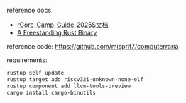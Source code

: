 reference docs
- [rCore-Camp-Guide-2025S文档](https://learningos.cn/rCore-Camp-Guide-2025S)
- [A Freestanding Rust Binary](https://os.phil-opp.com/freestanding-rust-binary/)

reference code: https://github.com/misprit7/computerraria

requirements: 

```sh
rustup self update
rustup target add riscv32i-unknown-none-elf
rustup component add llvm-tools-preview
cargo install cargo-binutils
```